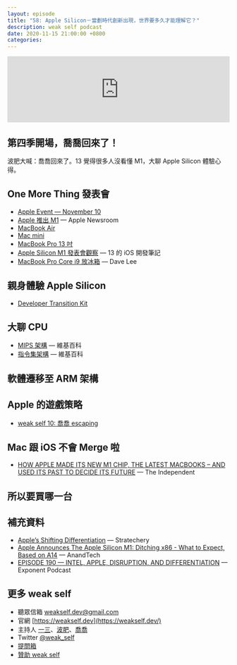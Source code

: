 ```yaml
---
layout: episode
title: "58: Apple Silicon－當劃時代創新出現，世界要多久才能理解它？"
description: weak self podcast
date: 2020-11-15 21:00:00 +0800
categories: 
---
```

<iframe src="https://www.listennotes.com/embedded/e/a30ae9f58dfb40d39c88335802014b67/" width="100%" style="width: 1px; min-width: 100%;" frameborder="0" scrolling="no" loading="lazy"></iframe>

## 第四季開場，喬喬回來了！

波肥大喊：喬喬回來了。13 覺得很多人沒看懂 M1，大聊 Apple Silicon 體驗心得。

## One More Thing 發表會

- [Apple Event — November 10](https://youtu.be/5AwdkGKmZ0I)
- [Apple 推出 M1](https://www.apple.com/tw/newsroom/2020/11/apple-unleashes-m1/) — Apple Newsroom
- [MacBook Air](https://www.apple.com/tw/macbook-air/)
- [Mac mini](https://www.apple.com/tw/mac-mini/)
- [MacBook Pro 13 吋](https://www.apple.com/tw/macbook-pro-13/)
- [Apple Silicon M1 發表會觀察](https://www.notion.so/Apple-Silicon-M1-24f63fdbf8384a6faa29f7a4479e0826) — 13 的 iOS 開發筆記
- [MacBook Pro Core i9 放冰箱](https://youtu.be/Dx8J125s4cg) — Dave Lee

## 親身體驗 Apple Silicon

- [Developer Transition Kit](https://zh.wikipedia.org/wiki/Developer_Transition_Kit)

## 大聊 CPU

- [MIPS 架構](https://zh.m.wikipedia.org/zh-tw/MIPS架構) — 維基百科
- [指令集架構](https://zh.m.wikipedia.org/wiki/指令集架構) — 維基百科

## 軟體遷移至 ARM 架構

## Apple 的遊戲策略

- [weak self 10: 喬喬 escaping](https://weakself.dev/episodes/10)

## Mac 跟 iOS 不會 Merge 啦

- [HOW APPLE MADE ITS NEW M1 CHIP, THE LATEST MACBOOKS – AND USED ITS PAST TO DECIDE ITS FUTURE](https://www.independent.co.uk/life-style/gadgets-and-tech/apple-m1-interview-macbook-release-specs-ports-reviews-b1721844.html) — The Independent

## 所以要買哪一台

## 補充資料

- [Apple’s Shifting Differentiation](https://stratechery.com/2020/apples-shifting-differentiation/) — Stratechery
- [Apple Announces The Apple Silicon M1: Ditching x86 - What to Expect, Based on A14](https://www.anandtech.com/show/16226/apple-silicon-m1-a14-deep-dive) — AnandTech
- [EPISODE 190 — INTEL, APPLE, DISRUPTION, AND DIFFERENTIATION](https://exponent.fm/episode-190-intel-apple-disruption-and-differentiation/) — Exponent Podcast

## **更多 weak self**

- 聽眾信箱 [weakself.dev@gmail.com](mailto:weakself.dev@gmail.com)
- 官網 [https://weakself.dev](https://weakself.dev/)
- 主持人 [一三](https://twitter.com/ethanhuang13)、[波肥](https://twitter.com/PofatTseng)、[喬喬](https://twitter.com/joe_trash_talk)
- Twitter [@weak_self](https://twitter.com/weak_self)
- [提問箱](https://peing.net/zh-TW/weak_self)
- [贊助 weak self](https://weakself.dev/#donation)
